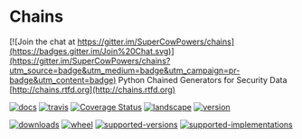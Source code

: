 # Chains

[![Join the chat at https://gitter.im/SuperCowPowers/chains](https://badges.gitter.im/Join%20Chat.svg)](https://gitter.im/SuperCowPowers/chains?utm_source=badge&utm_medium=badge&utm_campaign=pr-badge&utm_content=badge)
Python Chained Generators for Security Data [http://chains.rtfd.org](http://chains.rtfd.org)

[![docs](https://readthedocs.org/projects/chains/badge/?style=flat)](https://readthedocs.org/projects/chains)
[![travis](http://img.shields.io/travis/SuperCowPowers/chains/master.png?style=flat)](https://travis-ci.org/SuperCowPowers/chains)
[![Coverage Status](https://coveralls.io/repos/SuperCowPowers/chains/badge.svg?branch=HEAD)](https://coveralls.io/r/SuperCowPowers/chains?branch=HEAD)
[![landscape](https://landscape.io/github/SuperCowPowers/chains/master/landscape.svg?style=flat)](https://landscape.io/github/SuperCowPowers/chains/master)
[![version](http://img.shields.io/pypi/v/chains.png?style=flat)](https://pypi.python.org/pypi/chains)

[![downloads](http://img.shields.io/pypi/dm/chains.png?style=flat)](https://pypi.python.org/pypi/chains)
[![wheel](https://pypip.in/wheel/chains/badge.png?style=flat)](https://pypi.python.org/pypi/chains)
[![supported-versions](https://pypip.in/py_versions/chains/badge.png?style=flat)](https://pypi.python.org/pypi/chains)
[![supported-implementations](https://pypip.in/implementation/chains/badge.png?style=flat)](https://pypi.python.org/pypi/chains)

